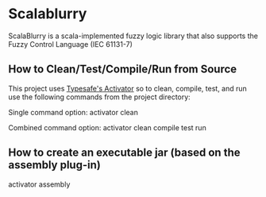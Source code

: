 # Scalablurry
ScalaBlurry is a scala-implemented fuzzy logic library that also supports the Fuzzy Control Language (IEC 61131-7)

## How to Clean/Test/Compile/Run from Source
This project uses [Typesafe's Activator](https://www.typesafe.com/activator/docs) so to clean, compile, test, and run use the following commands from the project directory:

 Single command option: 
        activator clean
         
 Combined command option: 
        activator clean compile test run

 ## How to create an executable jar (based on the assembly plug-in)
 activator assembly



